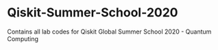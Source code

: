 # Qiskit-Summer-School-2020

Contains all lab codes for Qiskit Global Summer School 2020 - Quantum Computing
